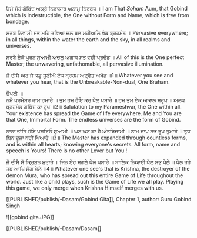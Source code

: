 ਓਮੰ ਸੋਹੰ ਗੋਬਿੰਦ ਅਕ੍ਰੇ ਨਿਰਾਕਾਰ ਅਨਾਮੁ ਨਿਰਬੰਧ ॥
I am That *Soham* Aum, that Gobind which is indestructible, the One without Form and Name, which is free from bondage.

ਸਰਬ ਨਿਵਾਸੀ ਸਭ ਮਹਿ ਰਵਿਆ ਜਲ ਥਲ ਮਹੀਅਲਿ ਖੰਡ ਬ੍ਰਹਮੰਡ ॥
Pervasive everywhere; in all things, within the water the earth and the sky, in all realms and universes.

ਸਰਬੇ ਏਕੋ ਪੂਰਨ ਸੁਆਮੀ ਅਚਲੁ ਅਗਾਧ ਸਭ ਵਹੀ ਪ੍ਰਚੰਡ ॥
All of this is the One perfect Master; the unwavering, unfathomable, all pervasive illumination.

ਜੋ ਦੀਸੈ ਅਰ ਜੋ ਕਛੁ ਸੁਣੀਐ ਏਕ ਬ੍ਰਹਮ ਅਦ੍ਵੈਤ ਅਖੰਡ ॥1॥
Whatever you see and whatever you hear, that is the Unbreakable-Non-dual, One Braham.

ਚੌਪਈ ॥  
ਨਮੋ ਪਰਮੇਸਰ ਰਾਮ ਹਮਾਰੇ ॥ ਤੁਮ ਹਮ ਹੋਇ ਕਰ ਖੇਲ ਪਸਾਰੇ ॥ ਹਮ ਤੁਮ ਏਕ ਅਕਾਲ ਸਰੂਪ ॥ ਅਲਖ ਬ੍ਰਹਮੰਡ ਗੋਬਿੰਦ ਕਾ ਰੂਪ ॥2॥
Salutation to my Parameshvar, the One within all. Your existence has spread the Game of life everywhere. Me and You are that One, Immortal Form. The endless universes are the form of Gobind.

ਨਾਨਾ ਭਾਂਤਿ ਹੋਇ ਪਸਰਿਓ ਸੁਆਮੀ ॥ ਘਟ ਘਟ ਕਾ ਹੈ ਅੰਤਰਿਜਾਮੀ ॥ ਨਾਮ ਜਾਪ ਸਭ ਰੂਪ ਤੁਮਾਰੇ ॥ ਤੁਧ ਬਿਨ ਦੂਜਾ ਨਹੀਂ ਪਿਆਰੇ ॥3॥
The Master has expanded through countless forms, and is within all hearts; knowing everyone's secrets. All form, name and speech is Yours! There is no other Lover but You !

ਜੋ ਦੀਸੈ ਸੋ ਕ੍ਰਿਸ਼ਨ ਮੁਰਾਰੇ ॥ ਜਿਨ ਏਹ ਸਗਲੇ ਖੇਲ ਪਸਾਰੇ ॥ ਬਾਲਿਕ ਨਿਆਈ ਖੇਲ ਸਭ ਖੇਲੇ ॥ ਖੇਲ ਰਹੇ ਤਬ ਆਪਿ ਸੰਗ ਮੇਲੇ ॥4॥
Whatever one see's that is Krishna, the destroyer of the demon Mura, who has spread out this entire Game of Life throughout the world. Just like a child plays, such is the Game of Life we all play. Playing this game, we only merge when Krishna Himself merges with us.

[[PUBLISHED/publish/-Dasam/Gobind Gita]], Chapter 1, author: Guru Gobind Singh

![[gobind gita.JPG]]

[[PUBLISHED/publish/-Dasam/Dasam]]
